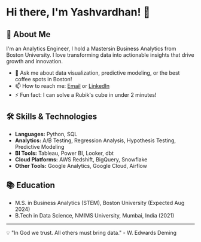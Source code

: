 # Hi there, I'm Yashvardhan! 👋

## 🚀 About Me
I'm an Analytics Engineer, I hold a Mastersin Business Analytics from Boston University. I love transforming data into actionable insights that drive growth and innovation.

- 💬 Ask me about data visualization, predictive modeling, or the best coffee spots in Boston!
- 📫 How to reach me: [Email](mailto:yranawat@bu.edu) or [LinkedIn](https://www.linkedin.com/in/your-linkedin-profile)
- ⚡ Fun fact: I can solve a Rubik's cube in under 2 minutes!

## 🛠️ Skills & Technologies
- **Languages:** Python, SQL
- **Analytics:** A/B Testing, Regression Analysis, Hypothesis Testing, Predictive Modeling
- **BI Tools:** Tableau, Power BI, Looker, dbt
- **Cloud Platforms:** AWS Redshift, BigQuery, Snowflake
- **Other Tools:** Google Analytics, Google Cloud, Airflow

## 📚 Education
- M.S. in Business Analytics (STEM), Boston University (Expected Aug 2024)
- B.Tech in Data Science, NMIMS University, Mumbai, India (2021)

---

💡 "In God we trust. All others must bring data." - W. Edwards Deming
